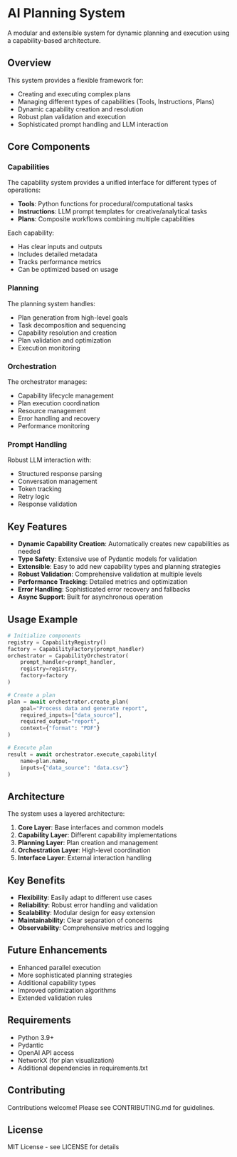 # AI Planning System

A modular and extensible system for dynamic planning and execution using a capability-based architecture.

## Overview

This system provides a flexible framework for:

- Creating and executing complex plans
- Managing different types of capabilities (Tools, Instructions, Plans)
- Dynamic capability creation and resolution
- Robust plan validation and execution
- Sophisticated prompt handling and LLM interaction

## Core Components

### Capabilities

The capability system provides a unified interface for different types of operations:

- **Tools**: Python functions for procedural/computational tasks
- **Instructions**: LLM prompt templates for creative/analytical tasks
- **Plans**: Composite workflows combining multiple capabilities

Each capability:

- Has clear inputs and outputs
- Includes detailed metadata
- Tracks performance metrics
- Can be optimized based on usage

### Planning

The planning system handles:

- Plan generation from high-level goals
- Task decomposition and sequencing
- Capability resolution and creation
- Plan validation and optimization
- Execution monitoring

### Orchestration

The orchestrator manages:

- Capability lifecycle management
- Plan execution coordination
- Resource management
- Error handling and recovery
- Performance monitoring

### Prompt Handling

Robust LLM interaction with:

- Structured response parsing
- Conversation management
- Token tracking
- Retry logic
- Response validation

## Key Features

- **Dynamic Capability Creation**: Automatically creates new capabilities as needed
- **Type Safety**: Extensive use of Pydantic models for validation
- **Extensible**: Easy to add new capability types and planning strategies
- **Robust Validation**: Comprehensive validation at multiple levels
- **Performance Tracking**: Detailed metrics and optimization
- **Error Handling**: Sophisticated error recovery and fallbacks
- **Async Support**: Built for asynchronous operation

## Usage Example

```python
# Initialize components
registry = CapabilityRegistry()
factory = CapabilityFactory(prompt_handler)
orchestrator = CapabilityOrchestrator(
    prompt_handler=prompt_handler,
    registry=registry,
    factory=factory
)

# Create a plan
plan = await orchestrator.create_plan(
    goal="Process data and generate report",
    required_inputs=["data_source"],
    required_output="report",
    context={"format": "PDF"}
)

# Execute plan
result = await orchestrator.execute_capability(
    name=plan.name,
    inputs={"data_source": "data.csv"}
)
```

## Architecture

The system uses a layered architecture:

1. **Core Layer**: Base interfaces and common models
2. **Capability Layer**: Different capability implementations
3. **Planning Layer**: Plan creation and management
4. **Orchestration Layer**: High-level coordination
5. **Interface Layer**: External interaction handling

## Key Benefits

- **Flexibility**: Easily adapt to different use cases
- **Reliability**: Robust error handling and validation
- **Scalability**: Modular design for easy extension
- **Maintainability**: Clear separation of concerns
- **Observability**: Comprehensive metrics and logging

## Future Enhancements

- Enhanced parallel execution
- More sophisticated planning strategies
- Additional capability types
- Improved optimization algorithms
- Extended validation rules

## Requirements

- Python 3.9+
- Pydantic
- OpenAI API access
- NetworkX (for plan visualization)
- Additional dependencies in requirements.txt

## Contributing

Contributions welcome! Please see CONTRIBUTING.md for guidelines.

## License

MIT License - see LICENSE for details
